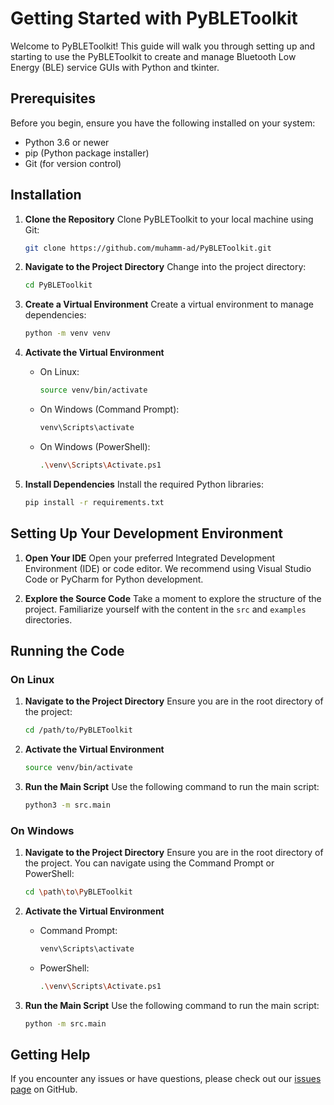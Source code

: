 # Getting Started with PyBLEToolkit

Welcome to PyBLEToolkit! This guide will walk you through setting up and starting to use the PyBLEToolkit to create and
manage Bluetooth Low Energy (BLE) service GUIs with Python and tkinter.

## Prerequisites

Before you begin, ensure you have the following installed on your system:

- Python 3.6 or newer
- pip (Python package installer)
- Git (for version control)

## Installation

1. **Clone the Repository**
   Clone PyBLEToolkit to your local machine using Git:
   ```bash
   git clone https://github.com/muhamm-ad/PyBLEToolkit.git
   ```

2. **Navigate to the Project Directory**
   Change into the project directory:
   ```bash
   cd PyBLEToolkit
   ```

3. **Create a Virtual Environment**
   Create a virtual environment to manage dependencies:
   ```bash
   python -m venv venv
   ```

4. **Activate the Virtual Environment**
    - On Linux:
      ```bash
      source venv/bin/activate
      ```
    - On Windows (Command Prompt):
      ```sh
      venv\Scripts\activate
      ```
    - On Windows (PowerShell):
      ```sh
      .\venv\Scripts\Activate.ps1
      ```

5. **Install Dependencies**
   Install the required Python libraries:
   ```bash
   pip install -r requirements.txt
   ```

## Setting Up Your Development Environment

1. **Open Your IDE**
   Open your preferred Integrated Development Environment (IDE) or code editor. We recommend using Visual Studio Code or
   PyCharm for Python development.

2. **Explore the Source Code**
   Take a moment to explore the structure of the project. Familiarize yourself with the content in the `src`
   and `examples` directories.

## Running the Code

### On Linux

1. **Navigate to the Project Directory**
   Ensure you are in the root directory of the project:
   ```bash
   cd /path/to/PyBLEToolkit
   ```

2. **Activate the Virtual Environment**
   ```bash
   source venv/bin/activate
   ```

3. **Run the Main Script**
   Use the following command to run the main script:
   ```bash
   python3 -m src.main
   ```

### On Windows

1. **Navigate to the Project Directory**
   Ensure you are in the root directory of the project. You can navigate using the Command Prompt or PowerShell:
   ```sh
   cd \path\to\PyBLEToolkit
   ```

2. **Activate the Virtual Environment**
    - Command Prompt:
      ```sh
      venv\Scripts\activate
      ```
    - PowerShell:
      ```sh
      .\venv\Scripts\Activate.ps1
      ```

3. **Run the Main Script**
   Use the following command to run the main script:
   ```sh
   python -m src.main
   ```

## Getting Help

If you encounter any issues or have questions, please check out
our [issues page](https://github.com/muhamm-ad/PyBLEToolkit/issues) on GitHub.